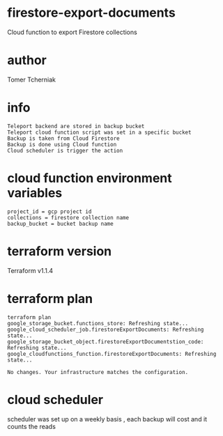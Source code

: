 # firestore-export-documents

Cloud function to export Firestore collections

# author

Tomer Tcherniak

# info

```
Teleport backend are stored in backup bucket
Teleport cloud function script was set in a specific bucket
Backup is taken from Cloud Firestore
Backup is done using Cloud function
Cloud scheduler is trigger the action

```

# cloud function environment variables

```
project_id = gcp project id
collections = firestore collection name
backup_bucket = bucket backup name
```
# terraform version

Terraform v1.1.4

# terraform plan
```
terraform plan
google_storage_bucket.functions_store: Refreshing state...
google_cloud_scheduler_job.firestoreExportDocuments: Refreshing state...
google_storage_bucket_object.firestoreExportDocumentstion_code: Refreshing state...
google_cloudfunctions_function.firestoreExportDocuments: Refreshing state...

No changes. Your infrastructure matches the configuration.
```

# cloud scheduler

scheduler was set up on a weekly basis , each backup will cost and it counts the reads


